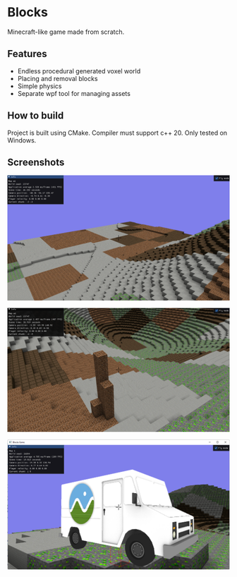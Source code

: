 # Blocks
Minecraft-like game made from scratch.

## Features

- Endless procedural generated voxel world
- Placing and removal blocks
- Simple physics
- Separate wpf tool for managing assets

## How to build

Project is built using CMake. Compiler must support c++ 20. Only tested on Windows.

## Screenshots

![](screenshots/1.png)

![](screenshots/2.png)

![](screenshots/3.png)
